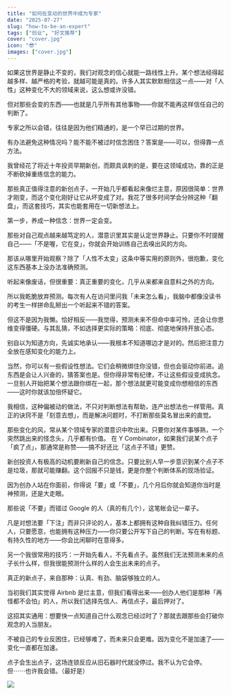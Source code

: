 ```yaml
---
title: "如何在变动的世界中成为专家"
date: "2025-07-27"
slug: "how-to-be-an-expert"
tags: ["创业", "好文推荐"]
cover: "cover.jpg"
icon: "😎"
images: ["cover.jpg"]
---
```

如果这世界是静止不变的，我们对观念的信心就能一路线性上升。某个想法经得起越多样、越严格的考验，就越可能是真的。许多人其实默默相信这一点——对「人性」这种变化不大的领域来说，这么想或许没错。



但对那些会变的东西——也就是几乎所有其他事物——你就不能再这样信任自己的判断了。



专家之所以会错，往往是因为他们精通的，是一个早已过期的世界。



有办法避免这种情况吗？能不能不被过时信念困住？答案是——可以，但得靠一点方法。



我曾经花了将近十年投资早期新创，而颇具讽刺的是，要在这领域成功，靠的正是不断砍掉重练信念的能力。



那些真正值得注意的新创点子，一开始几乎都看起来像烂主意，原因很简单：世界才刚变，而这个变化刚好让它从坏变成了对。我花了很多时间学会分辨这种「翻盘」，而这套技巧，其实也能套用在一切新想法上。



第一步，养成一种信念：世界一定会变。



那些对自己观点越来越笃定的人，潜意识里其实是认定世界静止。只要你不时提醒自己——「不是喔，它在变」，你就会开始训练自己去嗅出风的方向。



那该从哪里开始观察？除了「人性不太变」这条中等实用的原则外，很抱歉，变化这东西基本上没办法准确预测。



听起来像废话，但很重要：真正重要的变化，几乎从来都来自意料之外的方向。



所以我乾脆放弃预测。每次有人在访问里问我「未来怎么看」，我脑中都像没读书的考生一样拼命乱掰出一个听起来不错的答案。



但这不是因为我懒。恰好相反——我觉得，预测未来不但命中率可怜，还会让你思维变得僵硬。与其乱猜，不如选择更实际的策略：彻底、彻底地保持开放心态。



别自以为知道方向，先诚实地承认——我根本不知道哪边才是对的。然后把注意力全放在感知变化的能力上。



当然，你可以有一些假设性想法。它们会稍微绑住你没错，但也会驱动你前进。追东西是会让人兴奋的，猜答案也是。但你得非常有纪律，不让这些假设变成执念。
一旦别人开始把某个想法跟你绑在一起，那个想法就更可能变成你想相信的东西——这时你就该加倍怀疑它。



我相信，这种偏被动的做法，不只对判断想法有帮助，连产出想法也一样管用。真正的诀窍不是「刻意去想」，而是解决问题时，不打断那些莫名冒出来的直觉。



那些变化的风，常从某个领域专家的潜意识中吹出来。只要你对某件事够熟，一个突然跳出来的怪念头，几乎都有价值。
在 Y Combinator，如果我们说某个点子「疯了点」，那通常是称赞——搞不好还比「这点子不错」更赞。



新创投资人有极高的动机要刷新自己的信念。只要比别人早一步意识到某个点子不是垃圾，那就可能赚翻。这个回报不只是钱，更是你整个判断体系的现场验证。



因为创办人站在你面前，你得说「要」或「不要」，几个月后你就会知道你当时是神预测，还是大走眼。



那些说「不要」而错过 Google 的人（真的有几个），这笔帐会记一辈子。



凡是对想法要「下注」而非只评论的人，基本上都拥有这种自我纠错压力。任何人，只要愿意，也能拥有这种压力——你只要公开写下自己的判断。写在有标题、有持久性的地方——你会比闲聊时在意得多。



另一个我很常用的技巧：一开始先看人，不先看点子。虽然我们无法预测未来的点子长什么样，但我很能预测什么样的人会生出未来的点子。



真正的新点子，来自那种：认真、有劲、脑袋够独立的人。



当初我们其实觉得 Airbnb 是烂主意，但我们看得出来——创办人他们是那种「再怪都不会怕」的人，所以我们选择先信人、再信点子，最后押对了。



这招其实通用：想要快一点知道自己什么观念已经过时了？那就去跟那些会打破你观念的人当朋友。



不被自己的专业反困住，已经够难了，而未来只会更难。因为变化不是加速了——变化一直都在加速。



点子会生出点子，这场连锁反应从旧石器时代就没停过。我不认为它会停。
但⋯⋯也许我会错。（最好是）




![](https://prod-files-secure.s3.us-west-2.amazonaws.com/112d0858-5090-4d34-a606-b75eb8d65fd2/46476355-9cf3-4e99-9b7a-3531bc426380/1000202064.png?X-Amz-Algorithm=AWS4-HMAC-SHA256&X-Amz-Content-Sha256=UNSIGNED-PAYLOAD&X-Amz-Credential=ASIAZI2LB466SUPWY22J%2F20250828%2Fus-west-2%2Fs3%2Faws4_request&X-Amz-Date=20250828T204456Z&X-Amz-Expires=3600&X-Amz-Security-Token=IQoJb3JpZ2luX2VjEFUaCXVzLXdlc3QtMiJHMEUCIF%2FBPLJE37cobGCDJx%2F5FJiEXmy%2BCp6quqCcROZkWz4XAiEA%2B5Ea4CaSm2KQrfzOPK%2F1IulTejm8j5%2BpPfRJLtpZidEqiAQIrv%2F%2F%2F%2F%2F%2F%2F%2F%2F%2FARAAGgw2Mzc0MjMxODM4MDUiDBJrnxjV4ibE4bJBsSrcAzZhCDotBLSqE%2F4AlhxMLzkpbi5KeX0aZpyMzahqg%2Bz6y4VpU0ud%2FZSwr7jZOrQoS%2FU1Az8%2FefR7pU0l%2BItSx0PLkT0AzhCgi9YFd3%2Fvl2aOHzo21NMIhei2FB1sJIdIk4lUWGEAXxLm2t1zpN80x6%2FplI7pN9nKe9F1wJDTI3yftSjdEduetJWunw0v8S%2Fx8t8X8ibr88k3ipIUPEtCiWJ26dUD8cxmIeIUCQ%2FS6eQrrB6Pc6BuaksuNksoRGQ1Q8LxEvKsddOUjDCWZL4sQ%2FBbXj4jnJCjPCHOx3B0p2l2o9G5Wn8HzdIq3tBOuwdAWeDH%2BOjNcSqo7%2FhIqE1Bx2kZdYKRmW5hOlx0qOrAA33vL4elHZ%2F8AFtZJWUZrR91JNUDguqzLJg8vYckXz1%2FRECQP0bMAo5ngFDO02Be2iBNz2tFFd7m%2FWplfQwm9yWy3lk3l%2FnIpXdeGgOol79xXp%2FlH5M5Wd%2BMj1kwbpQc3q0GnxhxYx%2BhmYswx4B6%2FXY3Fg7zsbXTpM5F06NUqnHeYBoldOa9PdFIMinm6%2BGDHDE8MRzwxrNp4Jb3Q68FhgAsqtx04qE22ynwEsr6bfLnXEZLogsDMsQCO4QsAJRrNrx2ZKwyxviJAVXvlY%2BdMKb8wsUGOqUB0MR%2FPVbwIghfydIGnpSklBM%2FU6Ea0Cjp%2FIBasjeUKm2kJkdsHrH90Xl1PUBHzo3suQHQUcGZaSIJAiqJFpNfzwYOPDeGBSsmgp7aZVaGXX5r5FxSXXapqZSOHC02FKbZU1mp3dKchxd2ybTp0%2B2DkKFXTfamBq8fhGLbmTm%2F8qxXcj%2BWp8asOtJliOkbxN6nYwOIEUBwXyRQKxpRqeLSQ1Dj3lpf&X-Amz-Signature=0e26e22b749547eeb441fe64fec2617ca0bca5afd075a5ecec6afa09c95cef0d&X-Amz-SignedHeaders=host&x-amz-checksum-mode=ENABLED&x-id=GetObject)

